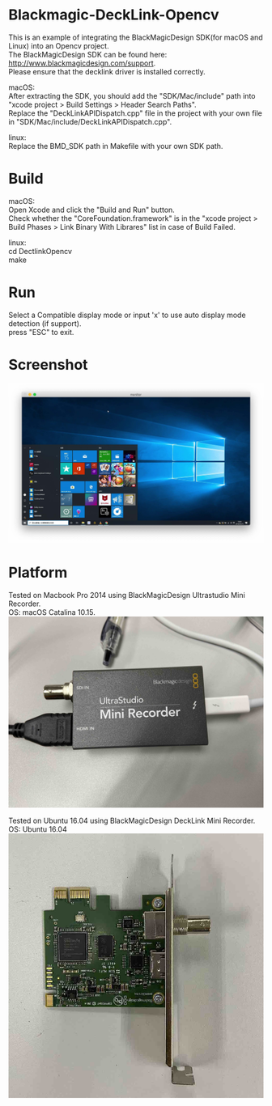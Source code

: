 # Blackmagic-DeckLink-Opencv
This is an example of integrating the BlackMagicDesign SDK(for macOS and Linux) into an Opencv project.  
The BlackMagicDesign SDK can be found here: http://www.blackmagicdesign.com/support.  
Please ensure that the decklink driver is installed correctly.  

macOS:  
After extracting the SDK, you should add the "SDK/Mac/include" path into "xcode project > Build Settings > Header Search Paths".  
Replace the "DeckLinkAPIDispatch.cpp" file in the project with your own file in "SDK/Mac/include/DeckLinkAPIDispatch.cpp". 

linux:  
Replace the BMD_SDK path in Makefile with your own SDK path.  

# Build
macOS:  
Open Xcode and click the "Build and Run" button.  
Check whether the "CoreFoundation.framework" is in the "xcode project > Build Phases > Link Binary With Librares" list in case of Build Failed.

linux:  
cd DectlinkOpencv  
make  

# Run
Select a Compatible display mode or input 'x' to use auto display mode detection (if support).  
press "ESC" to exit.

# Screenshot
![image](https://raw.githubusercontent.com/js-john/Blackmagic-DeckLink-Opencv/master/screenshot.jpg)


# Platform
Tested on Macbook Pro 2014 using BlackMagicDesign Ultrastudio Mini Recorder.  
OS: macOS Catalina 10.15.  
![image](https://github.com/js-john/Blackmagic-DeckLink-Opencv/blob/master/IMG_0428.jpg?raw=true)

Tested on Ubuntu 16.04 using BlackMagicDesign DeckLink Mini Recorder.  
OS: Ubuntu 16.04  
![image](https://github.com/js-john/Blackmagic-DeckLink-Opencv/blob/master/IMG_4657.jpg?raw=true)
